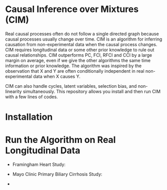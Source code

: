 # Causal Inference over Mixtures (CIM)

Real causal processes often do not follow a single directed graph because causal processes usually change over time. CIM is an algorithm for inferring causation from non-experimental data when the causal process changes. CIM requires longitudinal data or some other prior knowledge to rule out causal relationships. CIM outperforms PC, FCI, RFCI and CCI by a large margin on average, even if we give the other algorithms the same time information or prior knowledge. The algorithm was inspired by the observation that X and Y are often conditionally independent in real non-experimental data when X causes Y.

CIM can also handle cycles, latent variables, selection bias, and non-linearity simultaneously. This repository allows you install and then run CIM with a few lines of codes.

# Installation


# Run the Algorithm on Real Longitudinal Data
- Framingham Heart Study:

- Mayo Clinic Primary Biliary Cirrhosis Study:

- 
